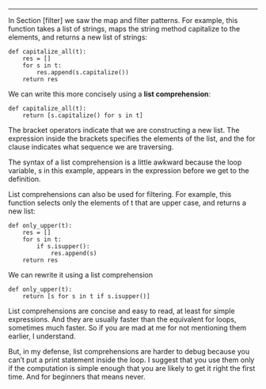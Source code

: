 -------------------

In Section [filter] we saw the map and filter patterns. For example, this function takes a list of strings, maps the string method <span>capitalize</span> to the elements, and returns a new list of strings:

    def capitalize_all(t):
        res = []
        for s in t:
            res.append(s.capitalize())
        return res

We can write this more concisely using a <span>**list comprehension**</span>:

    def capitalize_all(t):
        return [s.capitalize() for s in t]

The bracket operators indicate that we are constructing a new list. The expression inside the brackets specifies the elements of the list, and the <span>for</span> clause indicates what sequence we are traversing.

The syntax of a list comprehension is a little awkward because the loop variable, <span>s</span> in this example, appears in the expression before we get to the definition.

List comprehensions can also be used for filtering. For example, this function selects only the elements of <span>t</span> that are upper case, and returns a new list:

    def only_upper(t):
        res = []
        for s in t:
            if s.isupper():
                res.append(s)
        return res

We can rewrite it using a list comprehension

    def only_upper(t):
        return [s for s in t if s.isupper()]

List comprehensions are concise and easy to read, at least for simple expressions. And they are usually faster than the equivalent for loops, sometimes much faster. So if you are mad at me for not mentioning them earlier, I understand.

But, in my defense, list comprehensions are harder to debug because you can’t put a print statement inside the loop. I suggest that you use them only if the computation is simple enough that you are likely to get it right the first time. And for beginners that means never.

